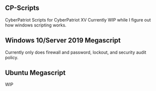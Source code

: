 ## CP-Scripts
CyberPatriot Scripts for CyberPatriot XV
Currently WIP while I figure out how windows scripting works.
## Windows 10/Server 2019 Megascript
Currently only does firewall and password, lockout, and security audit policy.
## Ubuntu Megascript
WIP
